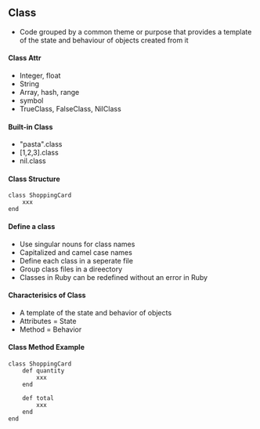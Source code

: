 ## Class

* Code grouped by a common theme or purpose that provides a template of the state and behaviour of objects created from it

#### Class Attr

* Integer, float
* String
* Array, hash, range 
* symbol
* TrueClass, FalseClass, NilClass


#### Built-in Class

* "pasta".class
* [1,2,3].class
* nil.class

#### Class Structure

```
class ShoppingCard 
    xxx
end 
```

#### Define a class

* Use singular nouns for class names
* Capitalized and camel case names
* Define each class in a seperate file
* Group class files in a direectory
* Classes in Ruby can be redefined without an error in Ruby

#### Characterisics of Class

* A template of the state and behavior of objects
* Attributes = State
* Method = Behavior

#### Class Method Example

```
class ShoppingCard 
    def quantity
        xxx
    end 

    def total
        xxx 
    end 
end 
```

